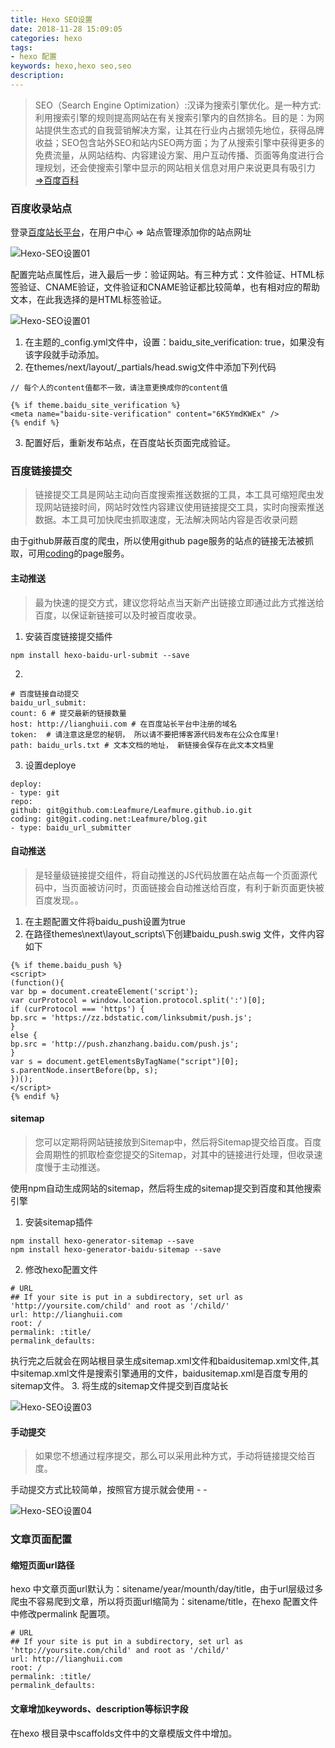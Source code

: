 ```yaml
---
title: Hexo SEO设置
date: 2018-11-28 15:09:05
categories: hexo
tags:
- hexo 配置
keywords: hexo,hexo seo,seo
description:
---
```

> SEO（Search Engine Optimization）:汉译为搜索引擎优化。是一种方式:利用搜索引擎的规则提高网站在有关搜索引擎内的自然排名。目的是：为网站提供生态式的自我营销解决方案，让其在行业内占据领先地位，获得品牌收益；SEO包含站外SEO和站内SEO两方面；为了从搜索引擎中获得更多的免费流量，从网站结构、内容建设方案、用户互动传播、页面等角度进行合理规划，还会使搜索引擎中显示的网站相关信息对用户来说更具有吸引力  [=>百度百科](https://baike.baidu.com/item/搜索引擎优化/3132?fromtitle=seo&fromid=102990&fr=aladdin)
<!-- more -->
### 百度收录站点
登录[百度站长平台](http://zhanzhang.baidu.com)，在用户中心 => 站点管理添加你的站点网址

![Hexo-SEO设置01](http://upload-images.jianshu.io/upload_images/3850436-42f832ac05001ce7?imageMogr2/auto-orient/strip%7CimageView2/2/w/1240)

配置完站点属性后，进入最后一步：验证网站。有三种方式：文件验证、HTML标签验证、CNAME验证，文件验证和CNAME验证都比较简单，也有相对应的帮助文本，在此我选择的是HTML标签验证。

![Hexo-SEO设置01](http://upload-images.jianshu.io/upload_images/3850436-2947491429808daf?imageMogr2/auto-orient/strip%7CimageView2/2/w/1240)

1. 在主题的_config.yml文件中，设置：baidu_site_verification: true，如果没有该字段就手动添加。
2. 在themes/next/layout/_partials/head.swig文件中添加下列代码
```
// 每个人的content值都不一致，请注意更换成你的content值

{% if theme.baidu_site_verification %}
<meta name="baidu-site-verification" content="6K5YmdKWEx" />
{% endif %}
```
3. 配置好后，重新发布站点，在百度站长页面完成验证。

### 百度链接提交

> 链接提交工具是网站主动向百度搜索推送数据的工具，本工具可缩短爬虫发现网站链接时间，网站时效性内容建议使用链接提交工具，实时向搜索推送数据。本工具可加快爬虫抓取速度，无法解决网站内容是否收录问题

由于github屏蔽百度的爬虫，所以使用github page服务的站点的链接无法被抓取，可用[coding](https://coding.net/)的page服务。

#### 主动推送

> 最为快速的提交方式，建议您将站点当天新产出链接立即通过此方式推送给百度，以保证新链接可以及时被百度收录。

1. 安装百度链接提交插件
```
npm install hexo-baidu-url-submit --save 
```
2. 
```
# 百度链接自动提交
baidu_url_submit:
count: 6 # 提交最新的链接数量
host: http://lianghuii.com # 在百度站长平台中注册的域名
token:  # 请注意这是您的秘钥， 所以请不要把博客源代码发布在公众仓库里!
path: baidu_urls.txt # 文本文档的地址， 新链接会保存在此文本文档里
```
3. 设置deploye
```
deploy:
- type: git
repo:
github: git@github.com:Leafmure/Leafmure.github.io.git
coding: git@git.coding.net:Leafmure/blog.git
- type: baidu_url_submitter
```
#### 自动推送

> 是轻量级链接提交组件，将自动推送的JS代码放置在站点每一个页面源代码中，当页面被访问时，页面链接会自动推送给百度，有利于新页面更快被百度发现。。

1. 在主题配置文件将baidu_push设置为true
2. 在路径themes\next\layout_scripts\下创建baidu_push.swig 文件，文件内容如下
```
{% if theme.baidu_push %}
<script>
(function(){
var bp = document.createElement('script');
var curProtocol = window.location.protocol.split(':')[0];
if (curProtocol === 'https') {
bp.src = 'https://zz.bdstatic.com/linksubmit/push.js';        
}
else {
bp.src = 'http://push.zhanzhang.baidu.com/push.js';
}
var s = document.getElementsByTagName("script")[0];
s.parentNode.insertBefore(bp, s);
})();
</script>
{% endif %}

```

#### sitemap

> 您可以定期将网站链接放到Sitemap中，然后将Sitemap提交给百度。百度会周期性的抓取检查您提交的Sitemap，对其中的链接进行处理，但收录速度慢于主动推送。

使用npm自动生成网站的sitemap，然后将生成的sitemap提交到百度和其他搜索引擎
1. 安装sitemap插件
```
npm install hexo-generator-sitemap --save     
npm install hexo-generator-baidu-sitemap --save
```
2. 修改hexo配置文件
```
# URL
## If your site is put in a subdirectory, set url as 'http://yoursite.com/child' and root as '/child/'
url: http://lianghuii.com
root: /
permalink: :title/
permalink_defaults:
```
执行完之后就会在网站根目录生成sitemap.xml文件和baidusitemap.xml文件,其中sitemap.xml文件是搜索引擎通用的文件，baidusitemap.xml是百度专用的sitemap文件。
3. 将生成的sitemap文件提交到百度站长

![Hexo-SEO设置03](http://upload-images.jianshu.io/upload_images/3850436-47cc13d7d2825cc1?imageMogr2/auto-orient/strip%7CimageView2/2/w/1240)

#### 手动提交

> 如果您不想通过程序提交，那么可以采用此种方式，手动将链接提交给百度。

手动提交方式比较简单，按照官方提示就会使用 - -

![Hexo-SEO设置04](http://upload-images.jianshu.io/upload_images/3850436-34e550704a0e6bfd?imageMogr2/auto-orient/strip%7CimageView2/2/w/1240)

### 文章页面配置
#### 缩短页面url路径
hexo 中文章页面url默认为：sitename/year/mounth/day/title，由于url层级过多爬虫不容易爬到文章，所以将页面url缩简为：sitename/title，在hexo 配置文件中修改permalink 配置项。
```
# URL
## If your site is put in a subdirectory, set url as 'http://yoursite.com/child' and root as '/child/'
url: http://lianghuii.com
root: /
permalink: :title/
permalink_defaults:
```

#### 文章增加keywords、description等标识字段
在hexo 根目录中scaffolds文件中的文章模版文件中增加。
